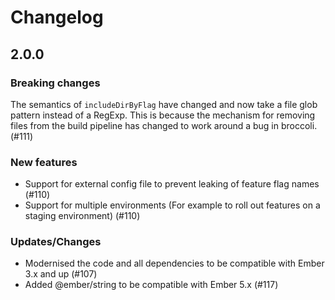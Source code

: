 # Changelog

## 2.0.0

### Breaking changes

The semantics of `includeDirByFlag` have changed and now take a file glob pattern instead of a RegExp. This is because the mechanism for removing files from the build pipeline has changed to work around a bug in broccoli. (#111)

### New features

- Support for external config file to prevent leaking of feature flag names (#110)
- Support for multiple environments (For example to roll out features on a staging environment) (#110)

### Updates/Changes

- Modernised the code and all dependencies to be compatible with Ember 3.x and up (#107)
- Added @ember/string to be compatible with Ember 5.x (#117)
